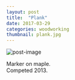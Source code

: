 ```yaml
---
layout: post
title:  "Plank"
date: 2017-03-29
categories: woodworking
thumbnail: plank.jpg
---
```

![post-image]({{site.url}}/assets/plank.jpg)

Marker on maple. <br>
Competed 2013.
